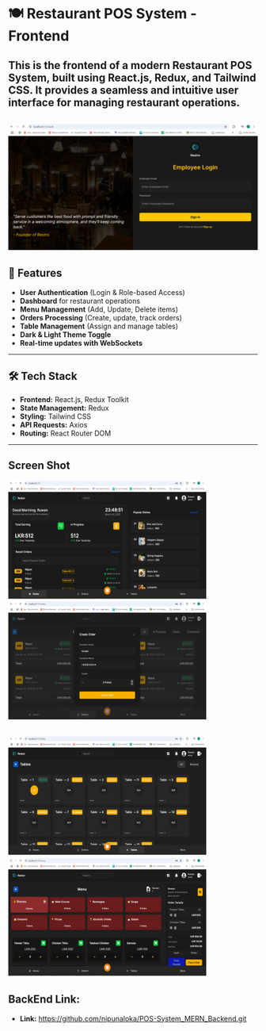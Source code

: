 # 🍽️ Restaurant POS System - Frontend

This is the **frontend** of a modern **Restaurant POS System**, built using **React.js, Redux, and Tailwind CSS**. It provides a seamless and intuitive user interface for managing restaurant operations.
---
![My Image](1.PNG)
---
## 🚀 Features

- **User Authentication** (Login & Role-based Access)
- **Dashboard** for restaurant operations
- **Menu Management** (Add, Update, Delete items)
- **Orders Processing** (Create, update, track orders)
- **Table Management** (Assign and manage tables)
- **Dark & Light Theme Toggle**
- **Real-time updates with WebSockets**

---

## 🛠️ Tech Stack

- **Frontend:** React.js, Redux Toolkit
- **State Management:** Redux
- **Styling:** Tailwind CSS
- **API Requests:** Axios
- **Routing:** React Router DOM

---

## Screen Shot
<img src="2.PNG" alt="My Image" width="400" height="240"> <img src="3.PNG" alt="My Image" width="400" height="240">

<img src="4.PNG" alt="My Image" width="400" height="240"> <img src="5.PNG" alt="My Image" width="400" height="240">
---

## BackEnd Link: 
- **Link:** https://github.com/nipunaloka/POS-System_MERN_Backend.git
